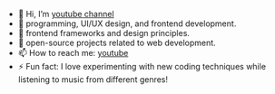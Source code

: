 - 👋 Hi, I’m [youtube channel](https://www.youtube.com/@CodingBand115)
- 👀 programming, UI/UX design, and frontend development.
- 🌱 frontend frameworks and design principles.
- 💞️ open-source projects related to web development.
- 📫 How to reach me: [youtube](https://www.youtube.com/@CodingBand115)
- ⚡ Fun fact: I love experimenting with new coding techniques while listening to music from different genres!

<!---
CodingBand115/CodingBand115 is a ✨ special ✨ repository because its `README.md` (this file) appears on your GitHub profile.
You can click the Preview link to take a look at your changes.
--->
